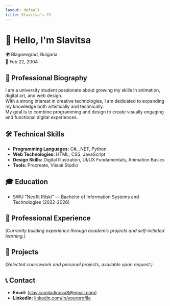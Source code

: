```yaml
---
layout: default
title: Slavitsa's CV 
---
```


# 👋 Hello, I'm Slavitsa 
🌍 Blagoevgrad, Bulgaria  
🎂 Feb 22, 2004 

## 📄 Professional Biography
I am a university student passionate about growing my skills in animation, digital art, and web design.  
With a strong interest in creative technologies, I am dedicated to expanding my knowledge both artistically and technically.  
My goal is to combine programming and design to create visually engaging and functional digital experiences.

## 🛠 Technical Skills
- **Programming Languages:** C#, .NET, Python
- **Web Technologies:** HTML, CSS, JavaScript
- **Design Skills:** Digital Illustration, UI/UX Fundamentals, Animation Basics
- **Tools:** Procreate, Visual Studio 

## 🎓 Education
- SWU "Neofit Rilski" — Bachelor of Information Systems and Technologies (2022-2026)

## 💼 Professional Experience
*(Currently building experience through academic projects and self-initiated learning.)*

## 🔗 Projects
*(Selected coursework and personal projects, available upon request.)*

## 📞 Contact
- **Email:** [slavicamiladinova8@email.com]
- **LinkedIn:** [linkedin.com/in/yourprofile](https://linkedin.com/in/yourprofile) 
